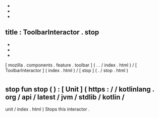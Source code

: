 -
-
-
title
:
ToolbarInteractor
.
stop
-
-
-
-
[
mozilla
.
components
.
feature
.
toolbar
]
(
.
.
/
index
.
html
)
/
[
ToolbarInteractor
]
(
index
.
html
)
/
[
stop
]
(
.
/
stop
.
html
)
#
stop
fun
stop
(
)
:
[
Unit
]
(
https
:
/
/
kotlinlang
.
org
/
api
/
latest
/
jvm
/
stdlib
/
kotlin
/
-
unit
/
index
.
html
)
Stops
this
interactor
.
